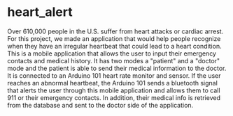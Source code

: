 # heart_alert
Over 610,000 people in the U.S. suffer from heart attacks or cardiac arrest.
For this project, we made an application that would help people recognize when they have an irregular heartbeat that could lead to a heart condition.
This is a mobile application that allows the user to input their emergency contacts and medical history.
It has two modes a "patient" and a "doctor" mode and the patient is able to send their medical information to the doctor.
It is connected to an Arduino 101 heart rate monitor and sensor.
If the user reaches an abnormal heartbeat, the Arduino 101 sends a bluetooth signal that alerts the user through this mobile application and allows them to call 911 or their emergency contacts.
In addition, their medical info is retrieved from the database and sent to the doctor side of the application.
